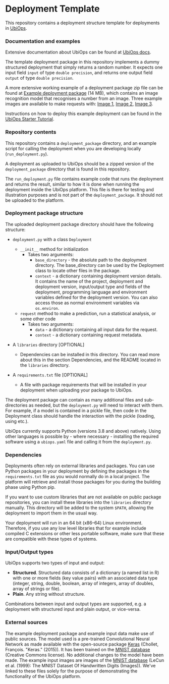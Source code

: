 # Deployment Template

This repository contains a deployment structure template for deployments in [UbiOps](https://ubiops.com).


### Documentation and examples

Extensive documentation about UbiOps can be found at [UbiOps docs](https://docs.ubiops.com "UbiOps docs").

The template deployment package in this repository implements a dummy structured deployment that simply returns a
random number. It expects one input field `input` of type `double precision`, and returns one output field `output` of
type `double precision`.

A more extensive working example of a deployment package zip file can be found at
[Example deployment package](https://storage.cloud.google.com/ubiops/example-deployment-packages/mnist_deployment_package.zip "GCS Bucket: ubiops/mnist_deployment_package.zip") (14 MB), which contains an image recognition model that recognises
a number from an image. Three example images are available to make requests with:
[Image 1](https://storage.cloud.google.com/ubiops/example-deployment-packages/1.jpg "Example input image 1"),
[Image 2](https://storage.cloud.google.com/ubiops/example-deployment-packages/2.jpg "Example input image 2"),
[Image 3](https://storage.cloud.google.com/ubiops/example-deployment-packages/3.jpg "Example input image 3").

Instructions on how to deploy this example deployment can be found in the
[UbiOps Starter Tutorial](https://ubiops.com/docs/starter-tutorial/ "UbiOps Starter Tutorial").


### Repository contents

This repository contains a `deployment_package` directory, and an example script for calling the deployment when you
are developing locally (`run_deployment.py`).

A deployment as uploaded to UbiOps should be a zipped version of the `deployment_package` directory that is found in 
this repository.

The `run_deployment.py` file contains example code that runs the deployment and returns the result, similar to how it is
done when running the deployment inside the UbiOps platform. This file is there for testing and illustration purposes 
and is not part of the `deployment_package`. It should not be uploaded to the platform.


### Deployment package structure

The uploaded deployment package directory should have the following structure:

* `deployment.py` with a class `Deployment`
    * `__init__` method for initialization
        * Takes two arguments:
            * `base_directory` - the absolute path to the deployment directory. The base_directory can be used by the
            Deployment class to locate other files in the package.
            * `context` - a dictionary containing deployment version details. It contains the name of the project,
              deployment and deployment version, input/output type and fields of the deployment, programming language
              and environment variables defined for the deployment version.
              You can also access those as normal environment variables via `os.environ`.
    * `request` method to make a prediction, run a statistical analysis, or some other code
        * Takes two arguments:
          * `data` - a dictionary containing all input data for the request.
          * `context` - a dictionary containing request metadata.
        
* A `libraries` directory [OPTIONAL]
    * Dependencies can be installed in this directory. You can read more about this in the section Dependencies,
      and the README located in the `libraries` directory.
    
* A `requirements.txt` file [OPTIONAL]
    * A file with package requirements that will be installed in your deployment when uploading your package to UbiOps.

The deployment package can contain as many additional files and sub-directories as needed, but the `deployment.py` will
need to interact with them. For example, if a model is contained in a pickle file, then code in the Deployment class
should handle the interaction with the pickle (loading, using etc.).

UbiOps currently supports Python (versions 3.8 and above) natively. Using other languages is possible by - where 
necessary - installing the required software using a `ubiops.yaml` file and calling it from the `deployment.py`.


### Dependencies

Deployments often rely on external libraries and packages. You can use Python packages in your deployment by defining
the packages in the `requirements.txt` file as you would normally do in a local project. The platform will retrieve
and install those packages for you during the building phase using Python pip.

If you want to use custom libraries that are not available on public package repositories, you can install these
libraries into the `libraries` directory manually. This directory will be added to the system `$PATH`, allowing the
deployment to import them in the usual way.

Your deployment will run in an 64 bit (x86–64) Linux environment. Therefore, if you use any low level libraries that for
example include compiled C extensions or other less portable software, make sure that these are compatible with these
types of systems.


### Input/Output types

UbiOps supports two types of input and output:

- **Structured**. Structured data consists of a dictionary (a named list in R) with one or more fields (key value pairs)
  with an associated data type (integer, string, double, boolean, array of integers, array of doubles, array of strings
  or file).
- **Plain**. Any string without structure.

Combinations between input and output types are supported, e.g. a deployment with structured input and plain output, or
vice-versa.


### External sources

The example deployment package and example input data make use of public sources. The model used is a pre-trained
Convolutional Neural Network as made available with the open-source package [Keras](https://keras.io) (Chollet,
François. "Keras." (2015)). It has been trained on the
[MNIST database](http://yann.lecun.com/exdb/mnist/, "MNIST database") (Creative Commons license). No additional changes
to the model have been made. The example input images are images of the
[MNIST database](http://www.pymvpa.org/datadb/mnist.html "MNIST database resource") (LeCun et al. (1999): The MNIST
Dataset Of Handwritten Digits (Images)). We've linked to these files solely for the purpose of demonstrating the
functionality of the UbiOps platform.
